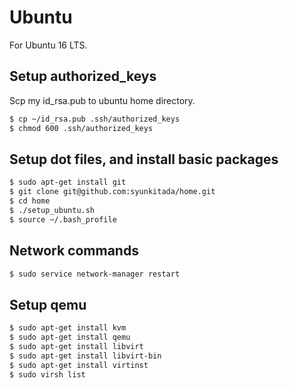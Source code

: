 # Ubuntu

For Ubuntu 16 LTS.

## Setup authorized_keys
Scp my id_rsa.pub to ubuntu home directory.
``` bash
$ cp ~/id_rsa.pub .ssh/authorized_keys
$ chmod 600 .ssh/authorized_keys
```

## Setup dot files, and install basic packages
``` bash
$ sudo apt-get install git
$ git clone git@github.com:syunkitada/home.git
$ cd home
$ ./setup_ubuntu.sh
$ source ~/.bash_profile
```

## Network commands
``` bash
$ sudo service network-manager restart
```

## Setup qemu
``` bash
$ sudo apt-get install kvm
$ sudo apt-get install qemu
$ sudo apt-get install libvirt
$ sudo apt-get install libvirt-bin
$ sudo apt-get install virtinst
$ sudo virsh list
```
